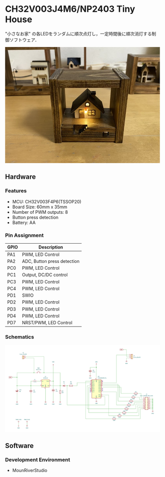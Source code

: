 # CH32V003J4M6/NP2403 Tiny House

"小さなお家" の各LEDをランダムに順次点灯し，一定時間後に順次消灯する制御ソフトウェア．

![Device Image](device_image.jpg)

## Hardware

### Features

- MCU: CH32V003F4P6(TSSOP20)
- Board Size: 60mm x 35mm
- Number of PWM outputs: 8
- Button press detection
- Battery: AA

### Pin Assignment

| GPIO | Description |
| --- | --- |
| PA1 | PWM, LED Control |
| PA2 | ADC, Button press detection |
| PC0 | PWM, LED Control |
| PC1 | Output, DC/DC control |
| PC3 | PWM, LED Control |
| PC4 | PWM, LED Control |
| PD1 | SWIO |
| PD2 | PWM, LED Control |
| PD3 | PWM, LED Control |
| PD4 | PWM, LED Control |
| PD7 | NRST/PWM, LED Control |

### Schematics

![Schematics](schematics.png)

## Software

### Development Environment

- MounRiverStudio
